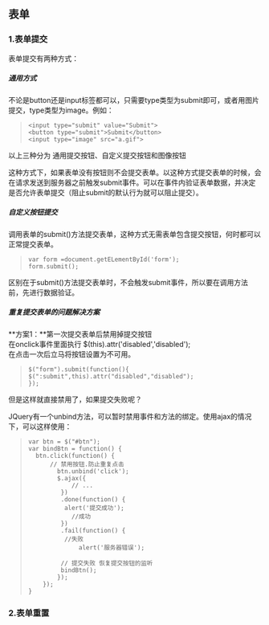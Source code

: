 ## 表单 ##
### 1.表单提交 ###
表单提交有两种方式：<br/>
##### 通用方式 #####
不论是button还是input标签都可以，只需要type类型为submit即可，或者用图片提交，type类型为image。例如：<br/>
>     <input type="submit" value="Submit"> 
>     <button type="submit">Submit</button>
>     <input type="image" src="a.gif">
以上三种分为 通用提交按钮、自定义提交按钮和图像按钮

这种方式下，如果表单没有按钮则不会提交表单。以这种方式提交表单的时候，会在请求发送到服务器之前触发submit事件。可以在事件内验证表单数据，并决定是否允许表单提交（阻止submit的默认行为就可以阻止提交）。

##### 自定义按钮提交 #####
调用表单的submit()方法提交表单，这种方式无需表单包含提交按钮，何时都可以正常提交表单。
>     var form =document.getELementById('form');
>     form.submit();

区别在于submit()方法提交表单时，不会触发submit事件，所以要在调用方法前，先进行数据验证。


##### 重复提交表单的问题解决方案 ######
**方案1：**第一次提交表单后禁用掉提交按钮<br/>
在onclick事件里面执行 $(this).attr('disabled','disabled');<br>
在点击一次后立马将按钮设置为不可用。
>     $("form").submit(function(){ 
>     $(":submit",this).attr("disabled","disabled"); 
>     });

但是这样就直接禁用了，如果提交失败呢？<br/>


JQuery有一个unbind方法，可以暂时禁用事件和方法的绑定。使用ajax的情况下，可以这样使用：
> 
>     var btn = $("#btn");
>     var bindBtn = function() {
>     	btn.click(function() {
>         	// 禁用按钮.防止重复点击
>             btn.unbind('click');
>             $.ajax({
>                 // ...
>              })
>              .done(function() {
>              	alert('提交成功');
>                 //成功
>              })
>              .fail(function() {
>              	//失败
>               	alert('服务器错误');
> 
>              // 提交失败 恢复提交按钮的监听
>              bindBtn();
>             });
>         });
>     }


### 2.表单重置 ###